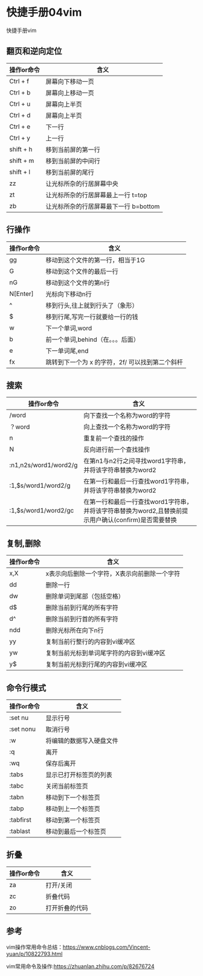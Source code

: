 # 快捷手册04vim
快捷手册vim

## 翻页和逆向定位

| 操作or命令 |                                  含义                                   |
| ------------- | -------------------------------------------------- |
| Ctrl + f         | 屏幕向下移动一页                                            |
| Ctrl + b        | 屏幕向上移动一页                                            |
| Ctrl + u        | 屏幕向上半页                                                    |
| Ctrl + d        | 屏幕向上半页                                                    |
| Ctrl + e        | 下一行                                                                |
| Ctrl + y        | 上一行                                                                |
| shift + h      | 移到当前屏的第一行                                        |
| shift + m     | 移到当前屏的中间行                                        |
| shift + l        | 移到当前屏的尾行                                            |
| zz                  | 让光标所杂的行居屏幕中央                            |
| zt                  | 让光标所杂的行居屏幕最上一行 t=top          |
| zb                 | 让光标所杂的行居屏幕最下一行 b=bottom |

## 行操作
 
| 操作or命令 |                                          含义                                           |
| ------------- | ------------------------------------------------------------- |
| gg                | 移动到这个文件的第一行，相当于1G                            |
| G                   |   移动到这个文件的最后一行                                           |
| nG                | 移动到这个文件的第n行                                                  |
| N\[Enter\]  | 光标向下移动n行                                                              |
| ^                   | 移到行头,往上就到行头了（象形）                               |
| $                   | 移到行尾,写完一行就要给一行的钱                               |
| w                  | 下一个单词,word                                                              |
| b                   | 前一个单词,behind（在。。。后面）                          |
| e                   | 下一单词尾,end                                                                |
| fx                  |   跳转到下一个为 x 的字符，2f/ 可以找到第二个斜杆 |

## 搜索

|             操作or命令              |                                                                                                  含义                                                                                                  |
| ------------------------------ | --------------------------------------------------------------------------------------------------------------------------------------- |
| /word                                   |  向下查找一个名称为word的字符                                                                                                                                                 |
| ？word                                 | 向上查找一个名称为word的字符                                                                                                                                                 |
| n                                            | 重复前一个查找的操作                                                                                                                                                                   |
| N                                            | 反向进行前一个查找操作                                                                                                                                                               |
| :n1,n2s/word1/word2/g  |  在第n1与n2行之间寻找word1字符串，并将该字符串替换为word2                                                                                     |
| :1,$s/word1/word2/g       |  在第一行和最后一行查找word1字符串，并将该字符串替换为word2                                                                                  |
| :1,$s/word1/word2/gc     | 在第一行和最后一行查找word1字符串，并将该字符串替换为word2,且替换前提示用户确认(confirm)是否需要替换 |

## 复制,删除

| 操作or命令 |                                         含义                                         |
| ------------- | ----------------------------------------------------------- |
| x,X                | x表示向后删除一个字符，X表示向前删除一个字符 |
| dd                | 删除一行                                                                         |
| dw                | 删除单词到尾部（包括空格）                                     |
| d$                 | 删除当前到行尾的所有字符                                         |
| d^                 | 删除当前到行首的所有字符                                         |
| ndd              | 删除光标所在向下n行                                                   |
| yy                 | 复制当前行整行的内容到vi缓冲区                              |
| yw                | 复制当前光标到单词尾字符的内容到vi缓冲区          |
| y$                 | 复制当前光标到行尾的内容到vi缓冲区                      |

## 命令行模式

| 操作or命令 | 含义                                          |
| ------------- | --------------------------------- |
| :set nu         | 显示行号                                  |
| :set nonu    | 取消行号                                  |
| :w                 |  将编辑的数据写入硬盘文件 |
| :q                  |  离开                                         |
| :wq               |  保存后离开                             |
| :tabs            | 显示已打开标签页的列表      |
| :tabc            | 关闭当前标签页                      |
| :tabn            | 移动到下一个标签页              |
| :tabp            | 移动到上一个标签页              |
| :tabfirst       | 移动到第一个标签页              |
| :tablast       | 移动到最后一个标签页          |

## 折叠
| 操作or命令 |           含义           |
| ------------- | ------------------- |
| za                 | 打开/关闭            |
| zc                 | 折叠代码             |
| zo                 | 打开折叠的代码 |

## 参考
vim操作常用命令总结：https://www.cnblogs.com/Vincent-yuan/p/10822793.html

vim常用命令及操作:https://zhuanlan.zhihu.com/p/82676724

